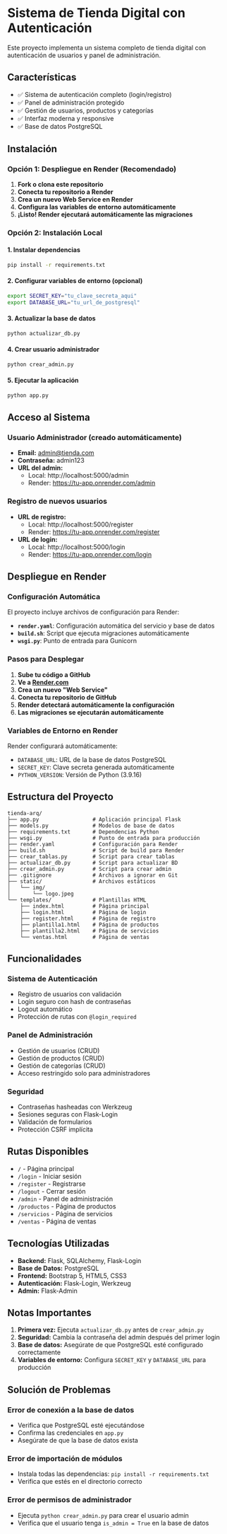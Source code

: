 # Sistema de Tienda Digital con Autenticación

Este proyecto implementa un sistema completo de tienda digital con autenticación de usuarios y panel de administración.

## Características

- ✅ Sistema de autenticación completo (login/registro)
- ✅ Panel de administración protegido
- ✅ Gestión de usuarios, productos y categorías
- ✅ Interfaz moderna y responsive
- ✅ Base de datos PostgreSQL

## Instalación

### Opción 1: Despliegue en Render (Recomendado)

1. **Fork o clona este repositorio**
2. **Conecta tu repositorio a Render**
3. **Crea un nuevo Web Service en Render**
4. **Configura las variables de entorno automáticamente**
5. **¡Listo! Render ejecutará automáticamente las migraciones**

### Opción 2: Instalación Local

#### 1. Instalar dependencias

```bash
pip install -r requirements.txt
```

#### 2. Configurar variables de entorno (opcional)

```bash
export SECRET_KEY="tu_clave_secreta_aqui"
export DATABASE_URL="tu_url_de_postgresql"
```

#### 3. Actualizar la base de datos

```bash
python actualizar_db.py
```

#### 4. Crear usuario administrador

```bash
python crear_admin.py
```

#### 5. Ejecutar la aplicación

```bash
python app.py
```

## Acceso al Sistema

### Usuario Administrador (creado automáticamente)
- **Email:** admin@tienda.com
- **Contraseña:** admin123
- **URL del admin:** 
  - Local: http://localhost:5000/admin
  - Render: https://tu-app.onrender.com/admin

### Registro de nuevos usuarios
- **URL de registro:** 
  - Local: http://localhost:5000/register
  - Render: https://tu-app.onrender.com/register
- **URL de login:** 
  - Local: http://localhost:5000/login
  - Render: https://tu-app.onrender.com/login

## Despliegue en Render

### Configuración Automática

El proyecto incluye archivos de configuración para Render:

- **`render.yaml`**: Configuración automática del servicio y base de datos
- **`build.sh`**: Script que ejecuta migraciones automáticamente
- **`wsgi.py`**: Punto de entrada para Gunicorn

### Pasos para Desplegar

1. **Sube tu código a GitHub**
2. **Ve a [Render.com](https://render.com)**
3. **Crea un nuevo "Web Service"**
4. **Conecta tu repositorio de GitHub**
5. **Render detectará automáticamente la configuración**
6. **Las migraciones se ejecutarán automáticamente**

### Variables de Entorno en Render

Render configurará automáticamente:
- `DATABASE_URL`: URL de la base de datos PostgreSQL
- `SECRET_KEY`: Clave secreta generada automáticamente
- `PYTHON_VERSION`: Versión de Python (3.9.16)

## Estructura del Proyecto

```
tienda-arq/
├── app.py                 # Aplicación principal Flask
├── models.py              # Modelos de base de datos
├── requirements.txt       # Dependencias Python
├── wsgi.py                # Punto de entrada para producción
├── render.yaml            # Configuración para Render
├── build.sh               # Script de build para Render
├── crear_tablas.py        # Script para crear tablas
├── actualizar_db.py       # Script para actualizar BD
├── crear_admin.py         # Script para crear admin
├── .gitignore             # Archivos a ignorar en Git
├── static/                # Archivos estáticos
│   └── img/
│       └── logo.jpeg
└── templates/             # Plantillas HTML
    ├── index.html         # Página principal
    ├── login.html         # Página de login
    ├── register.html      # Página de registro
    ├── plantilla1.html    # Página de productos
    ├── plantilla2.html    # Página de servicios
    └── ventas.html        # Página de ventas
```

## Funcionalidades

### Sistema de Autenticación
- Registro de usuarios con validación
- Login seguro con hash de contraseñas
- Logout automático
- Protección de rutas con `@login_required`

### Panel de Administración
- Gestión de usuarios (CRUD)
- Gestión de productos (CRUD)
- Gestión de categorías (CRUD)
- Acceso restringido solo para administradores

### Seguridad
- Contraseñas hasheadas con Werkzeug
- Sesiones seguras con Flask-Login
- Validación de formularios
- Protección CSRF implícita

## Rutas Disponibles

- `/` - Página principal
- `/login` - Iniciar sesión
- `/register` - Registrarse
- `/logout` - Cerrar sesión
- `/admin` - Panel de administración
- `/productos` - Página de productos
- `/servicios` - Página de servicios
- `/ventas` - Página de ventas

## Tecnologías Utilizadas

- **Backend:** Flask, SQLAlchemy, Flask-Login
- **Base de Datos:** PostgreSQL
- **Frontend:** Bootstrap 5, HTML5, CSS3
- **Autenticación:** Flask-Login, Werkzeug
- **Admin:** Flask-Admin

## Notas Importantes

1. **Primera vez:** Ejecuta `actualizar_db.py` antes de `crear_admin.py`
2. **Seguridad:** Cambia la contraseña del admin después del primer login
3. **Base de datos:** Asegúrate de que PostgreSQL esté configurado correctamente
4. **Variables de entorno:** Configura `SECRET_KEY` y `DATABASE_URL` para producción

## Solución de Problemas

### Error de conexión a la base de datos
- Verifica que PostgreSQL esté ejecutándose
- Confirma las credenciales en `app.py`
- Asegúrate de que la base de datos exista

### Error de importación de módulos
- Instala todas las dependencias: `pip install -r requirements.txt`
- Verifica que estés en el directorio correcto

### Error de permisos de administrador
- Ejecuta `python crear_admin.py` para crear el usuario admin
- Verifica que el usuario tenga `is_admin = True` en la base de datos 